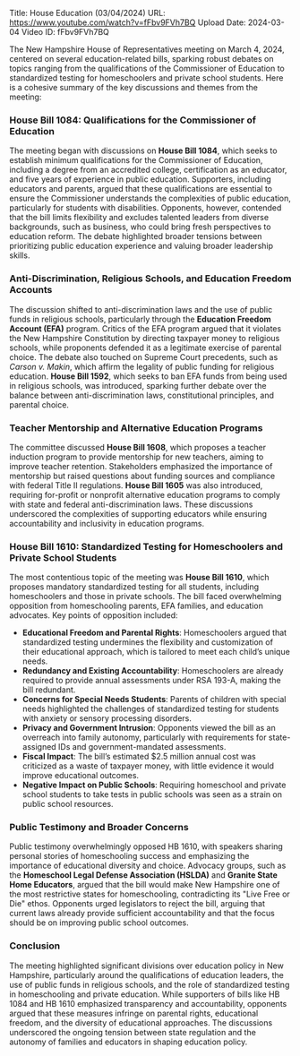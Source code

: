 Title: House Education (03/04/2024)
URL: https://www.youtube.com/watch?v=fFbv9FVh7BQ
Upload Date: 2024-03-04
Video ID: fFbv9FVh7BQ

The New Hampshire House of Representatives meeting on March 4, 2024, centered on several education-related bills, sparking robust debates on topics ranging from the qualifications of the Commissioner of Education to standardized testing for homeschoolers and private school students. Here is a cohesive summary of the key discussions and themes from the meeting:

### **House Bill 1084: Qualifications for the Commissioner of Education**
The meeting began with discussions on **House Bill 1084**, which seeks to establish minimum qualifications for the Commissioner of Education, including a degree from an accredited college, certification as an educator, and five years of experience in public education. Supporters, including educators and parents, argued that these qualifications are essential to ensure the Commissioner understands the complexities of public education, particularly for students with disabilities. Opponents, however, contended that the bill limits flexibility and excludes talented leaders from diverse backgrounds, such as business, who could bring fresh perspectives to education reform. The debate highlighted broader tensions between prioritizing public education experience and valuing broader leadership skills.

### **Anti-Discrimination, Religious Schools, and Education Freedom Accounts**
The discussion shifted to anti-discrimination laws and the use of public funds in religious schools, particularly through the **Education Freedom Account (EFA)** program. Critics of the EFA program argued that it violates the New Hampshire Constitution by directing taxpayer money to religious schools, while proponents defended it as a legitimate exercise of parental choice. The debate also touched on Supreme Court precedents, such as *Carson v. Makin*, which affirm the legality of public funding for religious education. **House Bill 1592**, which seeks to ban EFA funds from being used in religious schools, was introduced, sparking further debate over the balance between anti-discrimination laws, constitutional principles, and parental choice.

### **Teacher Mentorship and Alternative Education Programs**
The committee discussed **House Bill 1608**, which proposes a teacher induction program to provide mentorship for new teachers, aiming to improve teacher retention. Stakeholders emphasized the importance of mentorship but raised questions about funding sources and compliance with federal Title II regulations. **House Bill 1605** was also introduced, requiring for-profit or nonprofit alternative education programs to comply with state and federal anti-discrimination laws. These discussions underscored the complexities of supporting educators while ensuring accountability and inclusivity in education programs.

### **House Bill 1610: Standardized Testing for Homeschoolers and Private School Students**
The most contentious topic of the meeting was **House Bill 1610**, which proposes mandatory standardized testing for all students, including homeschoolers and those in private schools. The bill faced overwhelming opposition from homeschooling parents, EFA families, and education advocates. Key points of opposition included:
- **Educational Freedom and Parental Rights**: Homeschoolers argued that standardized testing undermines the flexibility and customization of their educational approach, which is tailored to meet each child’s unique needs.
- **Redundancy and Existing Accountability**: Homeschoolers are already required to provide annual assessments under RSA 193-A, making the bill redundant.
- **Concerns for Special Needs Students**: Parents of children with special needs highlighted the challenges of standardized testing for students with anxiety or sensory processing disorders.
- **Privacy and Government Intrusion**: Opponents viewed the bill as an overreach into family autonomy, particularly with requirements for state-assigned IDs and government-mandated assessments.
- **Fiscal Impact**: The bill’s estimated $2.5 million annual cost was criticized as a waste of taxpayer money, with little evidence it would improve educational outcomes.
- **Negative Impact on Public Schools**: Requiring homeschool and private school students to take tests in public schools was seen as a strain on public school resources.

### **Public Testimony and Broader Concerns**
Public testimony overwhelmingly opposed HB 1610, with speakers sharing personal stories of homeschooling success and emphasizing the importance of educational diversity and choice. Advocacy groups, such as the **Homeschool Legal Defense Association (HSLDA)** and **Granite State Home Educators**, argued that the bill would make New Hampshire one of the most restrictive states for homeschooling, contradicting its "Live Free or Die" ethos. Opponents urged legislators to reject the bill, arguing that current laws already provide sufficient accountability and that the focus should be on improving public school outcomes.

### **Conclusion**
The meeting highlighted significant divisions over education policy in New Hampshire, particularly around the qualifications of education leaders, the use of public funds in religious schools, and the role of standardized testing in homeschooling and private education. While supporters of bills like HB 1084 and HB 1610 emphasized transparency and accountability, opponents argued that these measures infringe on parental rights, educational freedom, and the diversity of educational approaches. The discussions underscored the ongoing tension between state regulation and the autonomy of families and educators in shaping education policy.